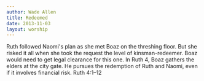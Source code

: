 ```yaml
--- 
author: Wade Allen 
title: Redeemed 
date: 2013-11-03 
layout: worship 
---
```


Ruth followed Naomi's plan as she met Boaz on the threshing floor. But she risked it all when she took the request the level of kinsman-redeemer. Boaz would need to get legal clearance for this one. In Ruth 4, Boaz gathers the elders at the city gate. He pursues the redemption of Ruth and Naomi, even if it involves financial risk. Ruth 4:1–12 
